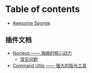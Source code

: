 # Table of contents

* [Awesome Sponge](README.md)

## 插件文档

* [Nucleus —— 海绵的核心动力](cha-jian-wen-dang/nucleus/README.md)
  * [常见问题](cha-jian-wen-dang/nucleus/chang-jian-wen-ti.md)
* [Command Utils —— 强大的指令工具](cha-jian-wen-dang/command-utils-qiang-da-de-zhi-ling-gong-ju.md)

